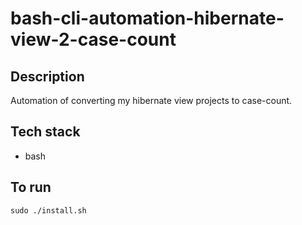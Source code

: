 # bash-cli-automation-hibernate-view-2-case-count

## Description
Automation of converting my hibernate view
projects to case-count.

## Tech stack
- bash

## To run
`sudo ./install.sh`

